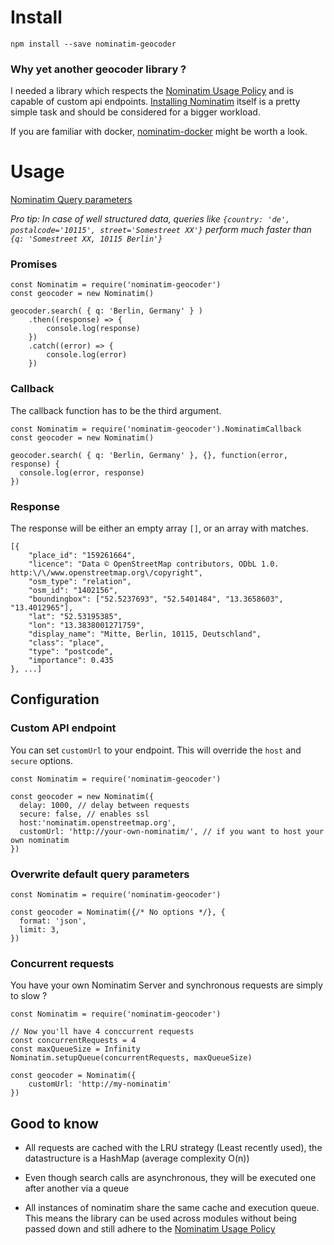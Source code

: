 # Install
```
npm install --save nominatim-geocoder
```

### Why yet another geocoder library ?
I needed a library which respects the [Nominatim Usage Policy](https://operations.osmfoundation.org/policies/nominatim/) and is capable of custom api endpoints.
[Installing Nominatim](https://wiki.openstreetmap.org/wiki/Nominatim/Installation) itself is a pretty simple task and should be considered for a bigger workload.

If you are familiar with docker, [nominatim-docker](https://github.com/mediagis/nominatim-docker) might be worth a look.

# Usage
[Nominatim Query parameters](http://wiki.openstreetmap.org/wiki/Nominatim#Parameters)

_Pro tip: In case of well structured data, queries like `{country: 'de',  postalcode='10115', street='Somestreet XX'}` perform much faster than `{q: 'Somestreet XX, 10115 Berlin'}`_

### Promises
```
const Nominatim = require('nominatim-geocoder')
const geocoder = new Nominatim()

geocoder.search( { q: 'Berlin, Germany' } )
    .then((response) => {
        console.log(response)
    })
    .catch((error) => {
        console.log(error)
    })
```

### Callback
The callback function has to be the third argument.
```
const Nominatim = require('nominatim-geocoder').NominatimCallback
const geocoder = new Nominatim()

geocoder.search( { q: 'Berlin, Germany' }, {}, function(error, response) {
  console.log(error, response)
})
```

### Response
The response will be either an empty array `[]`, or an array with matches.
```
[{
    "place_id": "159261664",
    "licence": "Data © OpenStreetMap contributors, ODbL 1.0. http:\/\/www.openstreetmap.org\/copyright",
    "osm_type": "relation",
    "osm_id": "1402156",
    "boundingbox": ["52.5237693", "52.5401484", "13.3658603", "13.4012965"],
    "lat": "52.53195385",
    "lon": "13.3838001271759",
    "display_name": "Mitte, Berlin, 10115, Deutschland",
    "class": "place",
    "type": "postcode",
    "importance": 0.435
}, ...]
```

## Configuration
### Custom API endpoint
You can set `customUrl` to your endpoint.
This will override the `host` and `secure` options.
```
const Nominatim = require('nominatim-geocoder')

const geocoder = new Nominatim({
  delay: 1000, // delay between requests
  secure: false, // enables ssl
  host:'nominatim.openstreetmap.org',
  customUrl: 'http://your-own-nominatim/', // if you want to host your own nominatim
})
```

### Overwrite default query parameters
```
const Nominatim = require('nominatim-geocoder')

const geocoder = Nominatim({/* No options */}, {
  format: 'json',
  limit: 3,
})
```

### Concurrent requests
You have your own Nominatim Server and synchronous requests are simply to slow ?

```
const Nominatim = require('nominatim-geocoder')

// Now you'll have 4 conccurrent requests
const concurrentRequests = 4
const maxQueueSize = Infinity
Nominatim.setupQueue(concurrentRequests, maxQueueSize)

const geocoder = Nominatim({
    customUrl: 'http://my-nominatim'
})
```

## Good to know

- All requests are cached with the LRU strategy (Least recently used), the datastructure is a HashMap (average complexity O(n))

- Even though search calls are asynchronous, they will be executed one after another via a queue

- All instances of nominatim share the same cache and execution queue. This means the library can be used across modules without being passed down and still adhere to the [Nominatim Usage Policy](https://operations.osmfoundation.org/policies/nominatim/)
